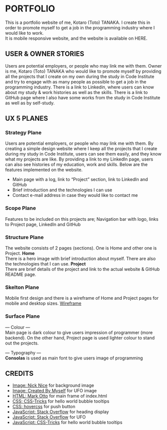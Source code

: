 <!--- Logo image on here --->

<!--- Add link on below --->

# PORTFOLIO

This is a portfolio website of me, Kotaro (Toto) TANAKA. I create this in order to promote myself to get a job in the programming industry where I would like to work.<br>
It is mobile responsive website, and the website is available on HERE. <!--- Link on HERE --->

## USER & OWNER STORIES

Users are potential employers, or people who may link me with them. Owner is me, Kotaro (Toto) TANAKA who would like to promote myself by providing all the projects that I create on my own during the study in Code Institute and try to engage with as many people as possible to get a job in the programming industry. There is a link to Linkedin, where users can know about my study & work histories as well as the skills. There is a link to GitHub page where I also have some works from the study in Code Institute as well as by self-study.

## UX 5 PLANES

### Strategy Plane

Users are potential employers, or people who may link me with them. By creating a simple design website where I keep all the projects that I create during my study in Code Institute, users can see them easily, and they know what my projects are like. By providing a link to my LinkedIn page, users can also see histories of my education, work and skills.
Below are the features implemented on the website.

-   Main page with a log, link to “Project” section, link to LinkedIn and GitHub
-   Brief introduction and the technologies I can use
-   Contact e-mail address in case they would like to contact me

### Scope Plane

Features to be included on this projects are;
Navigation bar with logo, links to Project page, LinkedIn and GitHub

### Structure Plane

The website consists of 2 pages (sections). One is Home and other one is Project.
**Home**<br>
There is a hero image with brief introduction about myself. There are also the technologies that I can use.
**Project**<br>
There are brief details of the project and link to the actual website & GitHub README page.

### Skelton Plane

Mobile first design and there is a wireframe of Home and Project pages for mobile and desktop sizes.
[Wireframe](https://github.com/Toto-Kotaro-Tanaka/portfolio/blob/main/assets/readme/wireframe.png)

### Surface Plane

— Colour —<br>
Main page is dark colour to give users impression of programmer (more backend). On the other hand, Project page is used lighter colour to stand out the projects.

— Typography —<br>
**Consolas** is used as main font to give users image of programming

## CREDITS

-   [Image: Nick Nice](https://unsplash.com/@nicknice) for background image
-   [Image: Created By Myself](https://www.canva.com/) for UFO image
-   [HTML: Mark Otto](https://getbootstrap.com/docs/5.0/examples/cover/) for main frame of index.html
-   [CSS: CSS-Tricks](https://css-tricks.com/bubble-point-tooltips-with-css3-jquery/) for hello world bubble tooltips
-   [CSS: hovercss](https://github.com/IanLunn/Hover/blob/master/css/hover.css) for push button
-   [JavaScript: Stack Overflow](https://stackoverflow.com/questions/7264974/show-text-letter-by-letter) for heading display
-   [JavaScript: Stack Overflow](https://stackoverflow.com/questions/10385950/how-to-get-a-div-to-randomly-move-around-a-page-using-jquery-or-css) for UFO
-   [JavaScript: CSS-Tricks](https://css-tricks.com/bubble-point-tooltips-with-css3-jquery/) for hello world bubble tooltips
